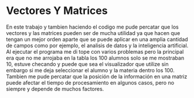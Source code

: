 # Vectores Y Matrices
En este trabajo y tambien haciendo el codigo me pude percatar que los vectores y las matrices pueden ser de mucha utilidad ya que hacen que tengan un mejor orden aparte que se puede aplicar en una amplia cantidad de campos como por ejemplo, el analisis de datos y la inteligencia artificial. Al ejecutar el programa me di tope con varios problemas pero la principal era que no me arrojaba en la tabla los 100 alumnos solo se me mostraban 10, estuve checando y puede que sea el visualizador que utilize sin embargo si me deja seleccionar el alumno y la materia dentro los 100. Tambien me pude percatar que la posición de la información en una matriz puede afectar el tiempo de procesamiento en algunos casos, pero no siempre y depende de muchos factores.
